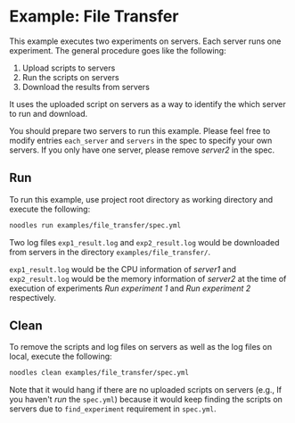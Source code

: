 # Example: File Transfer

This example executes two experiments on servers. Each server runs one experiment. The general procedure goes like the following:

1. Upload scripts to servers
2. Run the scripts on servers
3. Download the results from servers

It uses the uploaded script on servers as a way to identify the which server to run and download.

You should prepare two servers to run this example. Please feel free to modify entries `each_server` and `servers` in the spec to specify your own servers. If you only have one server, please remove *server2* in the spec.

## Run

To run this example, use project root directory as working directory and execute the following:

```bash
noodles run examples/file_transfer/spec.yml
```

Two log files `exp1_result.log` and `exp2_result.log` would be downloaded from servers in the directory `examples/file_transfer/`.

`exp1_result.log` would be the CPU information of *server1* and `exp2_result.log` would be the memory information of *server2* at the time of execution of experiments *Run experiment 1* and *Run experiment 2* respectively.

## Clean

To remove the scripts and log files on servers as well as the log files on local, execute the following:

```bash
noodles clean examples/file_transfer/spec.yml
```

Note that it would hang if there are no uploaded scripts on servers (e.g., If you haven't *run* the `spec.yml`) because it would keep finding the scripts on servers due to `find_experiment` requirement in `spec.yml`.
